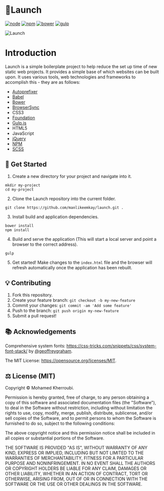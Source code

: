 # 🚀Launch

[![node](https://img.shields.io/badge/node-v11.2.0-green.svg)](https://nodejs.org/en/)
[![npm](https://img.shields.io/badge/npm-v6.4.1-blue.svg)](https://www.npmjs.com/)
[![bower](https://img.shields.io/badge/bower-1.8.4-yellow.svg)](https://bower.io/)
[![gulp](https://img.shields.io/badge/gulp-3.9.1-red.svg)](https://gulpjs.com/)

![Launch](https://media.giphy.com/media/kjjRGpezebjaw/giphy.gif)

# Introduction

Launch is a simple boilerplate project to help reduce the set up time of new static web projects. It provides a simple base of which websites can be built upon. It uses various tools, web technologies and frameworks to accomplish this - they are as follows:

- [Autoprefixer](https://autoprefixer.github.io/)
- [Babel](https://babeljs.io/)
- [Bower](https://bower.io/)
- [BrowserSync](https://www.browsersync.io/)
- CSS3
- [Foundation](https://foundation.zurb.com/sites.html)
- [Gulp.js](https://gulpjs.com/)
- HTML5
- JavaScript
- [jQuery](https://jquery.com/)
- [NPM](https://www.npmjs.com/)
- [SCSS](http://sass-lang.com/)

## 🐙 Get Started

1. Create a new directory for your project and navigate into it.

```
mkdir my-project
cd my-project
```

2. Clone the Launch repository into the current folder.

```
git clone https://github.com/manlikeemkay/launch.git .
```

3. Install build and application dependencies.

```
bower install
npm install
```

4. Build and serve the application (This will start a local server and point a browser to the correct address).

```
gulp
```

5. Get started! Make changes to the `index.html` file and the browser will refresh automatically once the application has been rebuilt.

## 💡 Contributing

1. Fork this repository.
2. Create your feature branch: `git checkout -b my-new-feature`
3. Commit your changes: `git commit -am 'Add some feature'`
4. Push to the branch: `git push origin my-new-feature`
5. Submit a pull request!

## 📚 Acknowledgements

Comprehensive system fonts: https://css-tricks.com/snippets/css/system-font-stack/ by [@geoffreygraham](https://twitter.com/geoffreygraham).

The MIT License: https://opensource.org/licenses/MIT.

## ⚖️ License (MIT)

Copyright © Mohamed Kherroubi.

Permission is hereby granted, free of charge, to any person obtaining a copy of this software and associated documentation files (the "Software"), to deal in the Software without restriction, including without limitation the rights to use, copy, modify, merge, publish, distribute, sublicense, and/or sell copies of the Software, and to permit persons to whom the Software is furnished to do so, subject to the following conditions:

The above copyright notice and this permission notice shall be included in all copies or substantial portions of the Software.

THE SOFTWARE IS PROVIDED "AS IS", WITHOUT WARRANTY OF ANY KIND, EXPRESS OR IMPLIED, INCLUDING BUT NOT LIMITED TO THE WARRANTIES OF MERCHANTABILITY, FITNESS FOR A PARTICULAR PURPOSE AND NONINFRINGEMENT. IN NO EVENT SHALL THE AUTHORS OR COPYRIGHT HOLDERS BE LIABLE FOR ANY CLAIM, DAMAGES OR OTHER LIABILITY, WHETHER IN AN ACTION OF CONTRACT, TORT OR OTHERWISE, ARISING FROM, OUT OF OR IN CONNECTION WITH THE SOFTWARE OR THE USE OR OTHER DEALINGS IN THE SOFTWARE.
